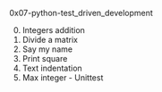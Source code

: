 0x07-python-test_driven_development

0. Integers addition
1. Divide a matrix
2. Say my name
3. Print square
4. Text indentation
5. Max integer - Unittest
